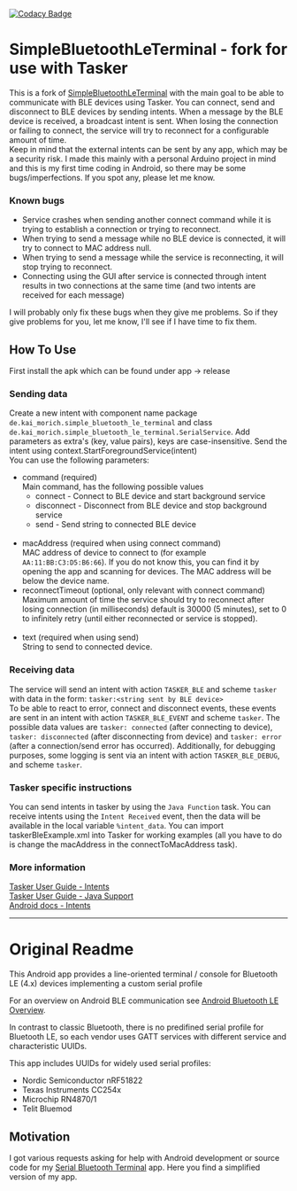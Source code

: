 [![Codacy Badge](https://api.codacy.com/project/badge/Grade/3f9ba45b5c5449179150010659311f57)](https://www.codacy.com/manual/kai-morich/SimpleBluetoothLeTerminal?utm_source=github.com&amp;utm_medium=referral&amp;utm_content=kai-morich/SimpleBluetoothLeTerminal&amp;utm_campaign=Badge_Grade)

# SimpleBluetoothLeTerminal - fork for use with Tasker

This is a fork of [SimpleBluetoothLeTerminal](https://github.com/kai-morich/SimpleBluetoothLETerminal) with the main goal 
to be able to communicate with BLE devices using Tasker. You can connect, send and disconnect to BLE devices by sending intents. 
When a message by the BLE device is received, a broadcast intent is sent. When losing the connection or failing to connect, 
the service will try to reconnect for a configurable amount of time. <br>
Keep in mind that the external intents can be sent by any app, which may be a security risk. I made this mainly with a 
personal Arduino project in mind and this is my first time coding in Android, so there may be some bugs/imperfections. 
If you spot any, please let me know. 

### Known bugs
- Service crashes when sending another connect command while it is trying to establish a connection or trying to reconnect.
- When trying to send a message while no BLE device is connected, it will try to connect to MAC address null.
- When trying to send a message while the service is reconnecting, it will stop trying to reconnect.
- Connecting using the GUI after service is connected through intent results in two connections at the same time 
(and two intents are received for each message)

I will probably only fix these bugs when they give me problems. So if they give problems for you, let me know, I'll see 
if I have time to fix them. 

## How To Use
First install the apk which can be found under app -> release
### Sending data
Create a new intent with component name package `de.kai_morich.simple_bluetooth_le_terminal` and class `de.kai_morich.simple_bluetooth_le_terminal.SerialService`.
Add parameters as extra's (key, value pairs), keys are case-insensitive. Send the intent using context.StartForegroundService(intent)<br>
You can use the following parameters:
- command (required)<br>
Main command, has the following possible values
  - connect - Connect to BLE device and start background service
  - disconnect - Disconnect from BLE device and stop background service
  - send - Send string to connected BLE device
<br><br>
- macAddress (required when using connect command)<br>
MAC address of device to connect to (for example `AA:11:BB:C3:D5:B6:66`). If you do not know this, you can find it by 
opening the app and scanning for devices. The MAC address will be below the device name.
- reconnectTimeout (optional, only relevant with connect command)<br>
Maximum amount of time the service should try to reconnect after losing connection (in milliseconds) default is 
30000 (5 minutes), set to 0 to infinitely retry (until either reconnected or service is stopped).
<br><br>
- text (required when using send) <br>
String to send to connected device.

### Receiving data
The service will send an intent with action `TASKER_BLE` and scheme `tasker` with data in the form: `tasker:<string sent by BLE device>`<br>
To be able to react to error, connect and disconnect events, these events are sent in an intent with action `TASKER_BLE_EVENT` 
and scheme `tasker`. The possible data values are `tasker: connected` (after connecting to device), `tasker: disconnected` 
(after disconnecting from device) and `tasker: error` (after a connection/send error has occurred). 
Additionally, for debugging purposes, some logging is sent via an intent with action `TASKER_BLE_DEBUG`, and scheme `tasker`.

### Tasker specific instructions
You can send intents in tasker by using the `Java Function` task. You can receive intents using the `Intent Received` event, 
then the data will be available in the local variable `%intent_data`.
You can import taskerBleExample.xml into Tasker for working examples (all you have to do is change the macAddress in the connectToMacAddress task).

### More information
[Tasker User Guide - Intents](https://tasker.joaoapps.com/userguide/en/intents.html) <br>
[Tasker User Guide - Java Support](https://tasker.joaoapps.com/userguide/en/java.html) <br>
[Android docs - Intents](https://developer.android.com/guide/components/intents-filters) <br>


---
# Original Readme

This Android app provides a line-oriented terminal / console for Bluetooth LE (4.x) devices implementing a custom serial profile

For an overview on Android BLE communication see 
[Android Bluetooth LE Overview](https://developer.android.com/guide/topics/connectivity/bluetooth/ble-overview).

In contrast to classic Bluetooth, there is no predifined serial profile for Bluetooth LE, 
so each vendor uses GATT services with different service and characteristic UUIDs.

This app includes UUIDs for widely used serial profiles:
- Nordic Semiconductor nRF51822  
- Texas Instruments CC254x
- Microchip RN4870/1
- Telit Bluemod

## Motivation

I got various requests asking for help with Android development or source code for my
[Serial Bluetooth Terminal](https://play.google.com/store/apps/details?id=de.kai_morich.serial_bluetooth_terminal) app.
Here you find a simplified version of my app.
